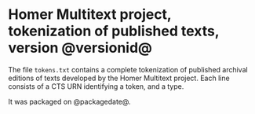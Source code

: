 # Homer Multitext project,  tokenization of published texts, version @versionid@ #

The file `tokens.txt` contains a complete tokenization of published archival editions of texts developed by the Homer Multitext project.  Each line consists of a CTS URN identifying a token, and a type.

It was packaged on @packagedate@.

